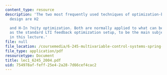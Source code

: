 ```yaml
---
content_type: resource
description: 'The two most frequently used techniques of optimization-based feedback
  design are H2

  and H-In ?nity optimization. Both are normally applied to what can be referred to
  as the standard LTI feedback optimization setup, to be the main subject of discussion
  in this lecture.'
file: null
file_location: /coursemedia/6-245-multivariable-control-systems-spring-2004/754978affeff25e42a287d66cef4cac2_lec1_6245_2004.pdf
file_type: application/pdf
resourcetype: Document
title: lec1_6245_2004.pdf
uid: 754978af-feff-25e4-2a28-7d66cef4cac2
---
```

